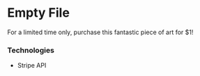 # Empty File
For a limited time only, purchase this fantastic piece of art for $1!

### Technologies
  * Stripe API
